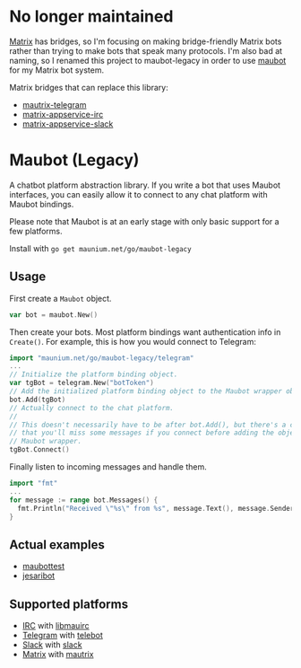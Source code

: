 # No longer maintained
[Matrix](https://matrix.org) has bridges, so I'm focusing on making bridge-friendly
Matrix bots rather than trying to make bots that speak many protocols. I'm also bad
at naming, so I renamed this project to maubot-legacy in order to use [maubot](https://github.com/tulir/maubot)
for my Matrix bot system.

Matrix bridges that can replace this library:
* [mautrix-telegram](https://github.com/tulir/mautrix-telegram)
* [matrix-appservice-irc](https://github.com/matrix-org/matrix-appservice-irc)
* [matrix-appservice-slack](https://github.com/matrix-org/matrix-appservice-slack)

# Maubot (Legacy)
A chatbot platform abstraction library. If you write a bot that uses Maubot interfaces,
you can easily allow it to connect to any chat platform with Maubot bindings.

Please note that Maubot is at an early stage with only basic support for a few platforms.

Install with `go get maunium.net/go/maubot-legacy`

## Usage
First create a `Maubot` object.
```go
var bot = maubot.New()
```

Then create your bots. Most platform bindings want authentication info in `Create()`.
For example, this is how you would connect to Telegram:
```go
import "maunium.net/go/maubot-legacy/telegram"
...
// Initialize the platform binding object.
var tgBot = telegram.New("botToken")
// Add the initialized platform binding object to the Maubot wrapper object.
bot.Add(tgBot)
// Actually connect to the chat platform.
//
// This doesn't necessarily have to be after bot.Add(), but there's a chance
// that you'll miss some messages if you connect before adding the object to the
// Maubot wrapper.
tgBot.Connect()
```

Finally listen to incoming messages and handle them.
```go
import "fmt"
...
for message := range bot.Messages() {
  fmt.Println("Received \"%s\" from %s", message.Text(), message.Sender())
}
```

## Actual examples
* [maubottest](https://github.com/tulir/maubot-legacy/tree/master/cmd/maubottest)
* [jesaribot](https://github.com/tulir/jesaribot)

## Supported platforms
* [IRC](https://tools.ietf.org/html/rfc1459) with [libmauirc](https://maunium.net/go/libmauirc)
* [Telegram](https://telegram.org/) with [telebot](https://github.com/tucnak/telebot)
* [Slack](https://slack.com) with [slack](https://github.com/nlopes/slack)
* [Matrix](https://matrix.org) with [mautrix](https://maunium.net/go/mautrix)
